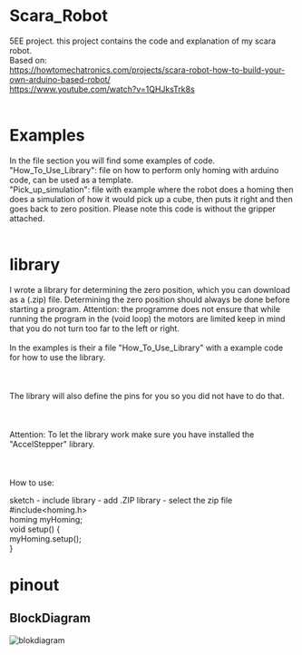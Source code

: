 # Scara_Robot
5EE project. this project contains the code and explanation of my scara robot.<br />
Based on:<br />
https://howtomechatronics.com/projects/scara-robot-how-to-build-your-own-arduino-based-robot/<br />
https://www.youtube.com/watch?v=1QHJksTrk8s<br />
<br />
# Examples
In the file section you will find some examples of code.<br />
"How_To_Use_Library": file on how to perform only homing with arduino code, can be used as a template.<br />
"Pick_up_simulation": file with example where the robot does a homing then does a simulation of how it would pick up a cube, then puts it right and then goes back to zero position. Please note this code is without the gripper attached.<br />
<br />
# library
I wrote a library for determining the zero position, which you can download as a (.zip) file. Determining the zero position should always be done before starting a program. Attention: the programme does not ensure that while running the program in the (void loop) the motors are limited keep in mind that you do not turn too far to the left or right.<br />
<br />
In the examples is their a file "How_To_Use_Library" with a example code for how to use the library.<br />   
<br />   
The library will also define the pins for you so you did not have to do that.<br />   
<br />   
Attention: To let the library work make sure you have installed the "AccelStepper" library.<br />   
<br />   
How to use:<br />

  sketch - include library - add .ZIP library - select the zip file<br />
  #include<homing.h><br />
  homing myHoming;<br />
  void setup() {<br />
  myHoming.setup();<br />
}<br />
# pinout
## BlockDiagram
![blokdiagram](https://github.com/GrumpyGio/Scara_Robot/assets/93333742/6ae587ab-08b7-4898-83ea-5903737b38cf)
